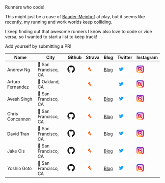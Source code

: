 Runners who code!

This might just be a case of [Baader-Meinhof](https://www.damninteresting.com/the-baader-meinhof-phenomenon/) at play, but it seems like recently, my running and work worlds keep colliding.

I keep finding out that awesome runners I know also love to code or vice versa, so I wanted to start a list to keep track!

Add yourself by submitting a PR!


| Name | City | Github | Strava | Blog | Twitter | Instagram |
| ---- | ---- | ------ | ------ | ---- | ------- | --------- |
| Andrew Ng  | 📍 San Francisco, CA | [![Github](/github.png)](https://github.com/ayn) | [![Strava](/strava.png)](https://www.strava.com/athletes/1141587) | [Blog](http://blog.andrewng.com) | [![Twitter](/twitter.png)](https://twitter.com/ayn) | [![Instagram](/instagram.png)](https://www.instagram.com/ayn) |
| Arturo Fernandez| 📍 Oakland, CA | | [![Strava](/strava.png)](https://www.strava.com/athletes/16414526) | | [![Twitter](/twitter.png)](https://twitter.com/thetechyrunner) | [![Instagram](/instagram.png)](https://www.instagram.com/thetechyrunner/) |
| Avesh Singh | 📍 San Francisco, CA | | [![Strava](/strava.png)](https://www.strava.com/athletes/6359370) | [Blog](https://medium.com/@aveshcsingh) | [![Twitter](/twitter.png)](https://twitter.com/aveshcsingh) | [![Instagram](/instagram.png)](https://www.instagram.com/aveshsingh/) |
| Chris Concannon | 📍 San Francisco, CA | [![Github](/github.png)](https://github.com/cconcannon) | [![Strava](/strava.png)](https://www.strava.com/athletes/5189780) | [Blog](https://blog.concannon.tech) | [![Twitter](/twitter.png)](https://twitter.com/seen_on_trail) | [![Instagram](/instagram.png)](https://www.instagram.com/seen_on_trail/) |
| David Tran  | 📍 San Francisco, CA | [![Github](/github.png)](http://github.com/dtran320) | [![Strava](/strava.png)](https://www.strava.com/athletes/1150261) | [Blog](http://www.davidtran.me) | [![Twitter](/twitter.png)](https://twitter.com/dtran320) | [![Instagram](/instagram.png)](https://www.instagram.com/dtran) |
| Jake Ols | 📍 San Francisco, CA | [![Github](/github.png)](https://github.com/jakeols) | [![Strava](/strava.png)](https://www.strava.com/athletes/31979134) | [Blog](https://ols.engineer) | [![Twitter](/twitter.png)](https://twitter.com/jakeols) | [![Instagram](/instagram.png)](https://instagram.com/jakeols) |
| Yoshio Goto| 📍 San Francisco, CA | [![Github](/github.png)](http://github.com/sushiogoto) | [![Strava](/strava.png)](https://www.strava.com/athletes/13205409) | [Blog](https://www.youtube.com/channel/UC7-PMbKmovME07yGp7-Zxvw) | [![Twitter](/twitter.png)](https://twitter.com/sushiogoto) | [![Instagram](/instagram.png)](https://www.instagram.com/sushiogoto/) |
